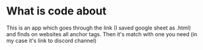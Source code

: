 # What is code about

This is an app which goes through the link (I saved google sheet as .html) and finds on websites all anchor tags. Then it's match with one you need 
(in my case it's link to discord channel) 
